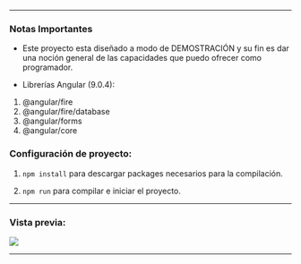 ------------
### Notas Importantes

- Este proyecto esta diseñado a modo de DEMOSTRACIÓN y su fin es dar una noción general de las capacidades que puedo ofrecer como programador.

- Librerías Angular (9.0.4):

1. @angular/fire
2. @angular/fire/database
3. @angular/forms
4. @angular/core

### Configuración de proyecto:

1. `npm install` para descargar packages necesarios para la compilación.

2. `npm run` para compilar e iniciar el proyecto.

------------

### Vista previa:
![](https://drive.google.com/uc?id=1XlAA8EroM855rOvU3D1xr1NIbIdec3gh)

------------
